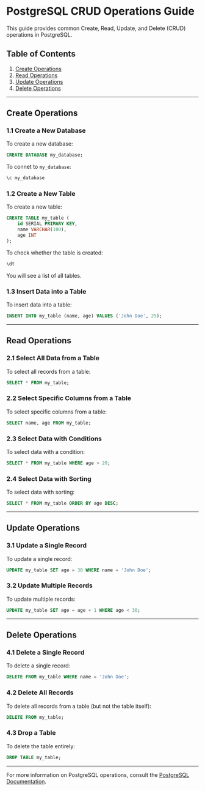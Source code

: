 
# PostgreSQL CRUD Operations Guide

This guide provides common Create, Read, Update, and Delete (CRUD) operations in PostgreSQL.

## Table of Contents

1. [Create Operations](#create-operations)
2. [Read Operations](#read-operations)
3. [Update Operations](#update-operations)
4. [Delete Operations](#delete-operations)

---

## Create Operations

### 1.1 Create a New Database
To create a new database:

```sql
CREATE DATABASE my_database;
```

To connet to `my_database`:

```sql
\c my_database
```

### 1.2 Create a New Table
To create a new table:

```sql
CREATE TABLE my_table (
    id SERIAL PRIMARY KEY,
    name VARCHAR(100),
    age INT
);
```

To check whether the table is created:
```bash
\dt
```

You will see a list of all tables.

### 1.3 Insert Data into a Table
To insert data into a table:

```sql
INSERT INTO my_table (name, age) VALUES ('John Doe', 25);
```

---

## Read Operations

### 2.1 Select All Data from a Table
To select all records from a table:

```sql
SELECT * FROM my_table;
```

### 2.2 Select Specific Columns from a Table
To select specific columns from a table:

```sql
SELECT name, age FROM my_table;
```

### 2.3 Select Data with Conditions
To select data with a condition:

```sql
SELECT * FROM my_table WHERE age > 20;
```

### 2.4 Select Data with Sorting
To select data with sorting:

```sql
SELECT * FROM my_table ORDER BY age DESC;
```

---

## Update Operations

### 3.1 Update a Single Record
To update a single record:

```sql
UPDATE my_table SET age = 30 WHERE name = 'John Doe';
```

### 3.2 Update Multiple Records
To update multiple records:

```sql
UPDATE my_table SET age = age + 1 WHERE age < 30;
```

---

## Delete Operations

### 4.1 Delete a Single Record
To delete a single record:

```sql
DELETE FROM my_table WHERE name = 'John Doe';
```

### 4.2 Delete All Records
To delete all records from a table (but not the table itself):

```sql
DELETE FROM my_table;
```

### 4.3 Drop a Table
To delete the table entirely:

```sql
DROP TABLE my_table;
```

---

For more information on PostgreSQL operations, consult the [PostgreSQL Documentation](https://www.postgresql.org/docs/).